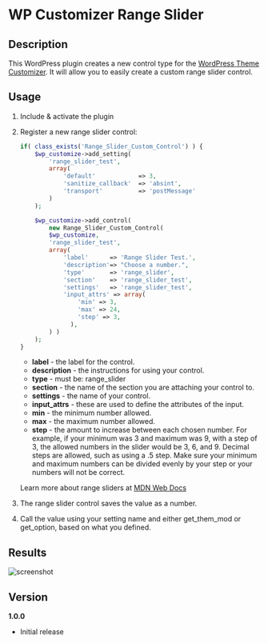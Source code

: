 # WP Customizer Range Slider

## Description

This WordPress plugin creates a new control type for the [WordPress Theme Customizer](http://codex.wordpress.org/Theme_Customization_API). It will allow you to easily create a custom range slider control.

## Usage

1. Include & activate the plugin
2. Register a new range slider control:

	``` php
	if( class_exists('Range_Slider_Custom_Control') ) {
		$wp_customize->add_setting(
			'range_slider_test',
			array(
				'default'            => 3,
				'sanitize_callback'  => 'absint',
				'transport'			 => 'postMessage'
			)
		);

		$wp_customize->add_control( 
			new Range_Slider_Custom_Control( 
			$wp_customize, 
			'range_slider_test', 
			array(
				'label'      => 'Range Slider Test.',
				'description'=> "Choose a number.",
				'type'     	 => 'range_slider',
				'section'    => 'range_slider_test',
				'settings'   => 'range_slider_test',
				'input_attrs' => array(
				    'min' => 3,
				    'max' => 24,
				    'step' => 3,
				  ),
			) ) 
		);
	}
	``` 
	* **label** - the label for the control.
	* **description** - the instructions for using your control.
	* **type** - must be: range_slider
	* **section** - the name of the section you are attaching your control to.
	* **settings** - the name of your control.
	* **input_attrs** - these are used to define the attributes of the input.
	* **min** - the minimum number allowed.
	* **max** - the maximum number allowed.
	* **step** - the amount to increase between each chosen number. For example, if your minimum was 3 and maximum was 9, with a step of 3, the allowed numbers in the slider would be 3, 6, and 9. Decimal steps are allowed, such as using a .5 step. Make sure your minimum and maximum numbers can be divided evenly by your step or your numbers will not be correct.

	Learn more about range sliders at [MDN Web Docs](https://developer.mozilla.org/en-US/docs/Web/HTML/Element/input/range)

3. The range slider control saves the value as a number. 
4. Call the value using your setting name and either get_them_mod or get_option, based on what you defined.

## Results

![screenshot](https://exportsmedia-media.s3-us-west-2.amazonaws.com/range-slider-example.gif)

## Version

**1.0.0**

* Initial release
